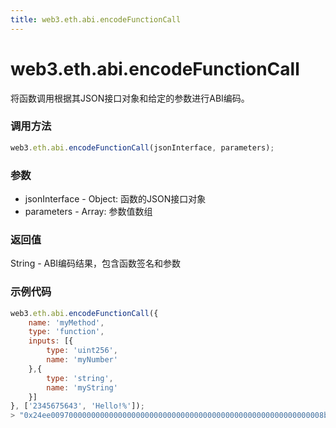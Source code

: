 ```yaml
---
title: web3.eth.abi.encodeFunctionCall
---
```


# web3.eth.abi.encodeFunctionCall

将函数调用根据其JSON接口对象和给定的参数进行ABI编码。

### 调用方法

```js
web3.eth.abi.encodeFunctionCall(jsonInterface, parameters);
```

### 参数
- jsonInterface - Object: 函数的JSON接口对象
- parameters - Array: 参数值数组

### 返回值
String - ABI编码结果，包含函数签名和参数

### 示例代码
```js
web3.eth.abi.encodeFunctionCall({
    name: 'myMethod',
    type: 'function',
    inputs: [{
        type: 'uint256',
        name: 'myNumber'
    },{
        type: 'string',
        name: 'myString'
    }]
}, ['2345675643', 'Hello!%']);
> "0x24ee0097000000000000000000000000000000000000000000000000000000008bd02b7b0000000000000000000000000000000000000000000000000000000000000040000000000000000000000000000000000000000000000000000000000000000748656c6c6f212500000000000000000000000000000000000000000000000000"
```